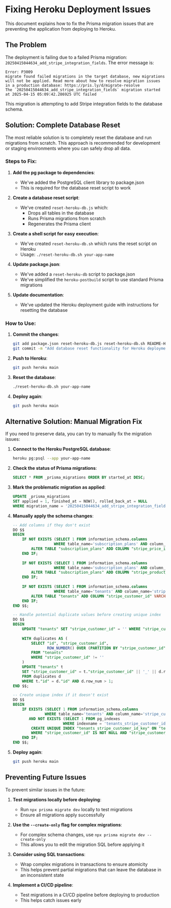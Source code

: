 # Fixing Heroku Deployment Issues

This document explains how to fix the Prisma migration issues that are preventing the application from deploying to Heroku.

## The Problem

The deployment is failing due to a failed Prisma migration: `20250415044634_add_stripe_integration_fields`. The error message is:

```
Error: P3009
migrate found failed migrations in the target database, new migrations will not be applied. Read more about how to resolve migration issues in a production database: https://pris.ly/d/migrate-resolve
The `20250415044634_add_stripe_integration_fields` migration started at 2025-04-15 05:09:42.286925 UTC failed
```

This migration is attempting to add Stripe integration fields to the database schema.

## Solution: Complete Database Reset

The most reliable solution is to completely reset the database and run migrations from scratch. This approach is recommended for development or staging environments where you can safely drop all data.

### Steps to Fix:

1. **Add the pg package to dependencies**:
   - We've added the PostgreSQL client library to package.json
   - This is required for the database reset script to work

2. **Create a database reset script**:
   - We've created `reset-heroku-db.js` which:
     - Drops all tables in the database
     - Runs Prisma migrations from scratch
     - Regenerates the Prisma client

3. **Create a shell script for easy execution**:
   - We've created `reset-heroku-db.sh` which runs the reset script on Heroku
   - Usage: `./reset-heroku-db.sh your-app-name`

4. **Update package.json**:
   - We've added a `reset-heroku-db` script to package.json
   - We've simplified the `heroku-postbuild` script to use standard Prisma migrations

5. **Update documentation**:
   - We've updated the Heroku deployment guide with instructions for resetting the database

### How to Use:

1. **Commit the changes**:
   ```bash
   git add package.json reset-heroku-db.js reset-heroku-db.sh README-HEROKU-DEPLOYMENT.md HEROKU-DEPLOYMENT-FIX.md
   git commit -m "Add database reset functionality for Heroku deployment"
   ```

2. **Push to Heroku**:
   ```bash
   git push heroku main
   ```

3. **Reset the database**:
   ```bash
   ./reset-heroku-db.sh your-app-name
   ```

4. **Deploy again**:
   ```bash
   git push heroku main
   ```

## Alternative Solution: Manual Migration Fix

If you need to preserve data, you can try to manually fix the migration issues:

1. **Connect to the Heroku PostgreSQL database**:
   ```bash
   heroku pg:psql --app your-app-name
   ```

2. **Check the status of Prisma migrations**:
   ```sql
   SELECT * FROM _prisma_migrations ORDER BY started_at DESC;
   ```

3. **Mark the problematic migration as applied**:
   ```sql
   UPDATE _prisma_migrations 
   SET applied = 1, finished_at = NOW(), rolled_back_at = NULL 
   WHERE migration_name = '20250415044634_add_stripe_integration_fields';
   ```

4. **Manually apply the schema changes**:
   ```sql
   -- Add columns if they don't exist
   DO $$ 
   BEGIN 
       IF NOT EXISTS (SELECT 1 FROM information_schema.columns 
                     WHERE table_name='subscription_plans' AND column_name='stripe_price_id') THEN
           ALTER TABLE "subscription_plans" ADD COLUMN "stripe_price_id" VARCHAR(100);
       END IF;
       
       IF NOT EXISTS (SELECT 1 FROM information_schema.columns 
                     WHERE table_name='subscription_plans' AND column_name='stripe_product_id') THEN
           ALTER TABLE "subscription_plans" ADD COLUMN "stripe_product_id" VARCHAR(100);
       END IF;
       
       IF NOT EXISTS (SELECT 1 FROM information_schema.columns 
                     WHERE table_name='tenants' AND column_name='stripe_customer_id') THEN
           ALTER TABLE "tenants" ADD COLUMN "stripe_customer_id" VARCHAR(100);
       END IF;
   END $$;
   
   -- Handle potential duplicate values before creating unique index
   DO $$
   BEGIN
       UPDATE "tenants" SET "stripe_customer_id" = '' WHERE "stripe_customer_id" IS NULL;
       
       WITH duplicates AS (
           SELECT "id", "stripe_customer_id", 
                  ROW_NUMBER() OVER (PARTITION BY "stripe_customer_id" ORDER BY "id") as row_num
           FROM "tenants"
           WHERE "stripe_customer_id" != ''
       )
       UPDATE "tenants" t
       SET "stripe_customer_id" = t."stripe_customer_id" || '_' || d.row_num
       FROM duplicates d
       WHERE t."id" = d."id" AND d.row_num > 1;
   END $$;
   
   -- Create unique index if it doesn't exist
   DO $$ 
   BEGIN 
       IF EXISTS (SELECT 1 FROM information_schema.columns 
                 WHERE table_name='tenants' AND column_name='stripe_customer_id')
          AND NOT EXISTS (SELECT 1 FROM pg_indexes 
                         WHERE indexname = 'tenants_stripe_customer_id_key') THEN
           CREATE UNIQUE INDEX "tenants_stripe_customer_id_key" ON "tenants"("stripe_customer_id") 
           WHERE "stripe_customer_id" IS NOT NULL AND "stripe_customer_id" != '';
       END IF;
   END $$;
   ```

5. **Deploy again**:
   ```bash
   git push heroku main
   ```

## Preventing Future Issues

To prevent similar issues in the future:

1. **Test migrations locally before deploying**:
   - Run `npx prisma migrate dev` locally to test migrations
   - Ensure all migrations apply successfully

2. **Use the `--create-only` flag for complex migrations**:
   - For complex schema changes, use `npx prisma migrate dev --create-only`
   - This allows you to edit the migration SQL before applying it

3. **Consider using SQL transactions**:
   - Wrap complex migrations in transactions to ensure atomicity
   - This helps prevent partial migrations that can leave the database in an inconsistent state

4. **Implement a CI/CD pipeline**:
   - Test migrations in a CI/CD pipeline before deploying to production
   - This helps catch issues early
